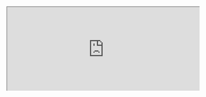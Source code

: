 
<div style=" width: 100%; height:220;overflow: hidden; "><iframe src="https://widget.pkmer.cn/free/CountdownProgressBar?user=a2e5899e-975e-4457-afd4-ec3ff7dcbc90&input-text=%E4%BB%8A%E5%B9%B4&theme-color=%2300FFEEFF&date-range-picker=1743171933601%2C1767196740000" allow="fullscreen" style=" height: 100%; width: 100%;"></iframe></div>
